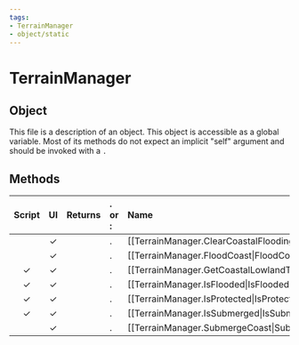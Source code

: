 ```yaml
---
tags:
- TerrainManager
- object/static
---
```

# TerrainManager
## Object
This file is a description of an object. This object is accessible as a global variable. Most of its methods do not expect an implicit "self" argument and should be invoked with a `.`

## Methods
| Script | UI  | Returns | . or : | Name | Arguments |
|:------:|:---:| -------:|:---- |:---- |:--------- |
| |✓||.|[[TerrainManager.ClearCoastalFlooding\|ClearCoastalFlooding]]||
| |✓||.|[[TerrainManager.FloodCoast\|FloodCoast]]||
|✓|✓||.|[[TerrainManager.GetCoastalLowlandType\|GetCoastalLowlandType]]||
|✓|✓||.|[[TerrainManager.IsFlooded\|IsFlooded]]||
|✓|✓||.|[[TerrainManager.IsProtected\|IsProtected]]||
|✓|✓||.|[[TerrainManager.IsSubmerged\|IsSubmerged]]||
| |✓||.|[[TerrainManager.SubmergeCoast\|SubmergeCoast]]||
